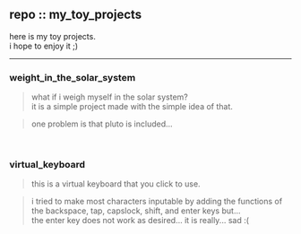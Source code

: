 ## repo ::  my_toy_projects
here is my toy projects.   
i hope to enjoy it ;)   

---
### weight_in_the_solar_system
> what if i weigh myself in the solar system?   
it is a simple project made with the simple idea of that.   

> one problem is that pluto is included...   
<br>

### virtual_keyboard   
> this is a virtual keyboard that you click to use.   

> i tried to make most characters inputable by adding the functions of the backspace, tap, capslock, shift, and enter keys but...   
the enter key does not work as desired... it is really... sad :(   
